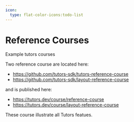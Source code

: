 ```yaml
---
icon:
  type: flat-color-icons:todo-list
---
```


# Reference Courses

Example tutors courses

Two reference course are located here:

- <https://github.com/tutors-sdk/tutors-reference-course>
- <https://github.com/tutors-sdk/layout-reference-course>


and is published here:

- <https://tutors.dev/course/reference-course>
- <https://tutors.dev/course/layout-reference-course>

These course illustrate all Tutors featues.

